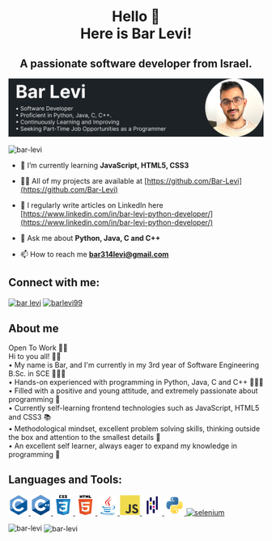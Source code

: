 <h1 align="center">Hello 👋<br> Here is Bar Levi!</h1>
<h2 align="center">A passionate software developer from Israel.</h2>

<img src="MyBanner.png" alt="An image for my profile banner.">
<p align="left"> <img src="https://komarev.com/ghpvc/?username=bar-levi&label=Profile%20views&color=0e75b6&style=flat" alt="bar-levi" /> </p>


- 🌱 I’m currently learning **JavaScript, HTML5, CSS3**

- 👨‍💻 All of my projects are available at [https://github.com/Bar-Levi](https://github.com/Bar-Levi)

- 📝 I regularly write articles on LinkedIn here [https://www.linkedin.com/in/bar-levi-python-developer/](https://www.linkedin.com/in/bar-levi-python-developer/)

- 💬 Ask me about **Python, Java, C and C++**

- 📫 How to reach me **bar314levi@gmail.com**

<h2 align="left">Connect with me:</h2>
<p align="left">
<a href="https://linkedin.com/in/bar levi" target="blank"><img align="center" src="https://raw.githubusercontent.com/rahuldkjain/github-profile-readme-generator/master/src/images/icons/Social/linked-in-alt.svg" alt="bar levi" height="30" width="40" /></a>
<a href="https://instagram.com/barlevi99" target="blank"><img align="center" src="https://raw.githubusercontent.com/rahuldkjain/github-profile-readme-generator/master/src/images/icons/Social/instagram.svg" alt="barlevi99" height="30" width="40" /></a>
</p>

<h2>About me</h2>
<p>Open To Work 🕵️‍♂️<br>
Hi to you all! 👋🏼<br>
• My name is Bar, and I'm currently in my 3rd year of Software Engineering B.Sc. in SCE 👨🏼‍🎓<br>
• Hands-on experienced with programming in Python, Java, C and C++ 👨🏼‍💻 <br>
• Filled with a positive and young attitude, and extremely passionate about programming 🤠<br>
• Currently self-learning frontend technologies such as JavaScript, HTML5 and CSS3 📚<br>
• Methodological mindset, excellent problem solving skills, thinking outside the box and attention to the smallest details 🧐<br>
• An excellent self learner, always eager to expand my knowledge in programming 🤔</p>
<h2 align="left">Languages and Tools:</h2>
<p align="left"> <a href="https://www.cprogramming.com/" target="_blank" rel="noreferrer"> <img src="https://raw.githubusercontent.com/devicons/devicon/master/icons/c/c-original.svg" alt="c" width="40" height="40"/> </a> <a href="https://www.w3schools.com/cpp/" target="_blank" rel="noreferrer"> <img src="https://raw.githubusercontent.com/devicons/devicon/master/icons/cplusplus/cplusplus-original.svg" alt="cplusplus" width="40" height="40"/> </a> <a href="https://www.w3schools.com/css/" target="_blank" rel="noreferrer"> <img src="https://raw.githubusercontent.com/devicons/devicon/master/icons/css3/css3-original-wordmark.svg" alt="css3" width="40" height="40"/> </a> <a href="https://www.w3.org/html/" target="_blank" rel="noreferrer"> <img src="https://raw.githubusercontent.com/devicons/devicon/master/icons/html5/html5-original-wordmark.svg" alt="html5" width="40" height="40"/> </a> <a href="https://www.java.com" target="_blank" rel="noreferrer"> <img src="https://raw.githubusercontent.com/devicons/devicon/master/icons/java/java-original.svg" alt="java" width="40" height="40"/> </a> <a href="https://developer.mozilla.org/en-US/docs/Web/JavaScript" target="_blank" rel="noreferrer"> <img src="https://raw.githubusercontent.com/devicons/devicon/master/icons/javascript/javascript-original.svg" alt="javascript" width="40" height="40"/> </a> <a href="https://pandas.pydata.org/" target="_blank" rel="noreferrer"> <img src="https://raw.githubusercontent.com/devicons/devicon/2ae2a900d2f041da66e950e4d48052658d850630/icons/pandas/pandas-original.svg" alt="pandas" width="40" height="40"/> </a> <a href="https://www.python.org" target="_blank" rel="noreferrer"> <img src="https://raw.githubusercontent.com/devicons/devicon/master/icons/python/python-original.svg" alt="python" width="40" height="40"/> </a> <a href="https://www.selenium.dev" target="_blank" rel="noreferrer"> <img src="https://raw.githubusercontent.com/detain/svg-logos/780f25886640cef088af994181646db2f6b1a3f8/svg/selenium-logo.svg" alt="selenium" width="40" height="40"/> </a> </p>

<p><img align="left" src="https://github-readme-stats.vercel.app/api/top-langs?username=bar-levi&show_icons=true&locale=en&layout=compact" alt="bar-levi" /></p>

<p>&nbsp;<img align="center" src="https://github-readme-stats.vercel.app/api?username=bar-levi&show_icons=true&locale=en" alt="bar-levi" /></p>
